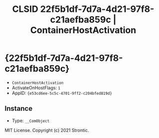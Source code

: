﻿---
title: "CLSID 22f5b1df-7d7a-4d21-97f8-c21aefba859c | ContainerHostActivation"
excerpt: What is COM-Object CLSID 22f5b1df-7d7a-4d21-97f8-c21aefba859c?
---

# {22f5b1df-7d7a-4d21-97f8-c21aefba859c}

* `ContainerHostActivation`
* ActivateOnHostFlags: `1`
* AppID: `{e53cd6ee-5c5c-4701-9ff2-c204bfed819d}`

## Instance

* Type: `__ComObject`

MIT License. Copyright (c) 2021 Strontic.


